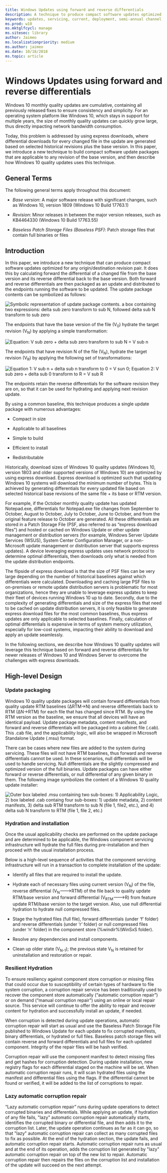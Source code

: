 ```yaml
---
title: Windows Updates using forward and reverse differentials
description: A technique to produce compact software updates optimized for any origin and destination revision pair
keywords: updates, servicing, current, deployment, semi-annual channel, feature, quality, rings, insider, tools
ms.prod: w10
ms.mktglfcycl: manage
ms.sitesec: library
author: Jaimeo
ms.localizationpriority: medium
ms.author: jaimeo
ms.date: 10/18/2018
ms.topic: article
---
```


# Windows Updates using forward and reverse differentials


Windows 10 monthly quality updates are cumulative, containing all previously
released fixes to ensure consistency and simplicity. For an operating system
platform like Windows 10, which stays in support for multiple years, the size of
monthly quality updates can quickly grow large, thus directly impacting network
bandwidth consumption.

Today, this problem is addressed by using express downloads, where differential
downloads for every changed file in the update are generated based on selected
historical revisions plus the base version. In this paper, we introduce a new
technique to build compact software update packages that are applicable to any
revision of the base version, and then describe how Windows 10 quality updates
uses this technique.

## General Terms

The following general terms apply throughout this document:

-   *Base version*: A major software release with significant changes, such as
    Windows 10, version 1809 (Windows 10 Build 17763.1)

-   *Revision*: Minor releases in between the major version releases, such as
    KB4464330 (Windows 10 Build 17763.55)

-   *Baseless Patch Storage Files (Baseless PSF)*: Patch storage files that
    contain full binaries or files

## Introduction

In this paper, we introduce a new technique that can produce compact software
updates optimized for any origin/destination revision pair. It does this by
calculating forward the differential of a changed file from the base version and
its reverse differential back to the base version. Both forward and reverse
differentials are then packaged as an update and distributed to the endpoints
running the software to be updated. The update package contents can be symbolized as follows:

![Symbolic representation of update package contents. a box containing two expressions: delta sub zero transform to sub N, followed delta sub N transform to sub zero](images/PSF1.png)

The endpoints that have the base version of the file (V<sub>0</sub>) hydrate the target
revision (V<sub>N</sub>) by applying a simple transformation:

![Equation: V sub zero + delta sub zero transform to sub N = V sub n](images/PSF2.png)

The endpoints that have revision N of the file (V<sub>N</sub>), hydrate the target revision
(V<sub>R</sub>) by applying the following set of transformations:

![Equation 1: V sub n + delta sub n transform to 0 = V sun 0; Equation 2: V sub zero + delta sub 0 transform to R = V sub R](images/PSF3.png)

The endpoints retain the reverse differentials for the software revision they
are on, so that it can be used for hydrating and applying next revision update.

By using a common baseline, this technique produces a single update package with
numerous advantages:

-   Compact in size

-   Applicable to all baselines

-   Simple to build

-   Efficient to install

-   Redistributable

Historically, download sizes of Windows 10 quality updates (Windows 10, version
1803 and older supported versions of Windows 10) are optimized by using express
download. Express download is optimized such that updating Windows 10 systems
will download the minimum number of bytes. This is achieved by generating
differentials for every updated file based on selected historical base revisions
of the same file + its base or RTM version.

For example, if the October monthly quality update has updated Notepad.exe,
differentials for Notepad.exe file changes from September to October, August to
October, July to October, June to October, and from the original feature release
to October are generated. All these differentials are stored in a Patch Storage
File (PSF, also referred to as “express download files”) and hosted or cached on
Windows Update or other update management or distribution servers (for example,
Windows Server Update Services (WSUS), System Center Configuration Manager, or a
non-Microsoft update management or distribution server that supports express
updates). A device leveraging express updates uses network protocol to determine
optimal differentials, then downloads only what is needed from the update
distribution endpoints.

The flipside of express download is that the size of PSF files can be very large
depending on the number of historical baselines against which differentials were
calculated. Downloading and caching large PSF files to on-premises or remote
update distribution servers is problematic for most organizations, hence they
are unable to leverage express updates to keep their fleet of devices running
Windows 10 up to date. Secondly, due to the complexity of generating
differentials and size of the express files that need to be cached on update
distribution servers, it is only feasible to generate express download files for
the most common baselines, thus express updates are only applicable to selected
baselines. Finally, calculation of optimal differentials is expensive in terms
of system memory utilization, especially for low-cost systems, impacting their
ability to download and apply an update seamlessly.

In the following sections, we describe how Windows 10 quality updates will
leverage this technique based on forward and reverse differentials for newer
releases of Windows 10 and Windows Server to overcome the challenges with
express downloads.

## High-level Design

### Update packaging

Windows 10 quality update packages will contain forward differentials from
quality update RTM baselines (∆RTM→N) and reverse differentials back to RTM
(∆N→RTM) for each file that has changed since RTM. By using the RTM version as
the baseline, we ensure that all devices will have an identical payload. Update
package metadata, content manifests, and forward and reverse differentials will
be packaged into a cabinet file (.cab). This .cab file, and the applicability
logic, will also be wrapped in Microsoft Standalone Update (.msu) format.

There can be cases where new files are added to the system during servicing.
These files will not have RTM baselines, thus forward and reverse differentials
cannot be used. In these scenarios, null differentials will be used to handle
servicing. Null differentials are the slightly compressed and optimized version
of the full binaries. Update packages can have either
forward or reverse differentials, or null differential of any given binary in
them. The following image symbolizes the content of a Windows 10 quality update installer:

![Outer box labeled .msu containing two sub-boxes: 1) Applicability Logic, 2) box labeled .cab containg four sub-boxes: 1) update metadata, 2) content manifests, 3) delta sub RTM transform to sub N (file 1, file2, etc.), and 4) delta sub N transform to RTM (file 1, file 2, etc.)](images/PSF4.png)

### Hydration and installation 

Once the usual applicability checks are performed on the update package and are
determined to be applicable, the Windows component servicing infrastructure will
hydrate the full files during pre-installation and then proceed with the usual
installation process.

Below is a high-level sequence of activities that the component servicing
infrastructure will run in a transaction to complete installation of the update:

-   Identify all files that are required to install the update.

-   Hydrate each of necessary files using current version (V<sub>N</sub>) of the file,
    reverse differential (V<sub>N</sub>--->RTM) of the file back to quality update RTM/base
    version and forward differential (V<sub>RTM</sub>--->R) from feature update RTM/base
    version to the target version. Also, use null differential hydration to
    hydrate null compressed files.

-   Stage the hydrated files (full file), forward differentials (under ‘f’
    folder) and reverse differentials (under ‘r’ folder) or null compressed
    files (under ‘n’ folder) in the component store (%windir%\\WinSxS folder).

-   Resolve any dependencies and install components.

-   Clean up older state (V<sub>N-1</sub>); the previous state V<sub>N</sub> is retained for
    uninstallation and restoration or repair.

### **Resilient Hydration**

To ensure resiliency against component store corruption or missing files that
could occur due to susceptibility of certain types of hardware to file system
corruption, a corruption repair service has been traditionally used to recover
the component store automatically (“automatic corruption repair”) or on demand
(“manual corruption repair”) using an online or local repair source. This
service will continue to offer the ability to repair and recover content for
hydration and successfully install an update, if needed.

When corruption is detected during update operations, automatic corruption
repair will start as usual and use the Baseless Patch Storage File published to
Windows Update for each update to fix corrupted manifests, binary differentials,
or hydrated or full files. Baseless patch storage files will contain reverse and
forward differentials and full files for each updated component. Integrity of
the repair files will be hash verified.

Corruption repair will use the component manifest to detect missing files and
get hashes for corruption detection. During update installation, new registry
flags for each differential staged on the machine will be set. When automatic
corruption repair runs, it will scan hydrated files using the manifest and
differential files using the flags. If the differential cannot be found or
verified, it will be added to the list of corruptions to repair.

### Lazy automatic corruption repair

“Lazy automatic corruption repair” runs during update operations to detect
corrupted binaries and differentials. While applying an update, if hydration of
any file fails, "lazy" automatic corruption repair automatically starts,
identifies the corrupted binary or differential file, and then adds it to the
corruption list. Later, the update operation continues as far as it can go, so
that "lazy" automatic corruption repair can collect as many corrupted files to fix
as possible. At the end of the hydration section, the update fails, and
automatic corruption repair starts. Automatic corruption repair runs as usual
and at the end of its operation, adds the corruption list generated by "lazy"
automatic corruption repair on top of the new list to repair. Automatic
corruption repair then repairs the files on the corruption list and installation
of the update will succeed on the next attempt.
